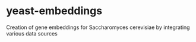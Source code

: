 # yeast-embeddings
Creation of gene embeddings for Saccharomyces cerevisiae by integrating various data sources
